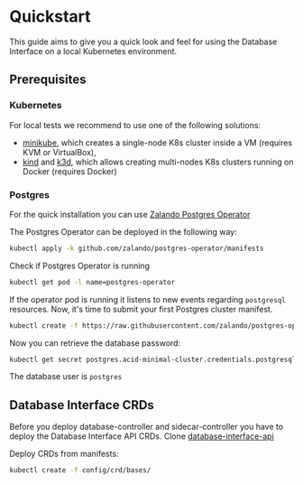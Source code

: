 <h1>Quickstart</h1>

This guide aims to give you a quick look and feel for using the Database Interface on a local Kubernetes environment.

## Prerequisites

### Kubernetes
For local tests we recommend to use one of the following
solutions:

* [minikube](https://github.com/kubernetes/minikube/releases), which creates a
  single-node K8s cluster inside a VM (requires KVM or VirtualBox),
* [kind](https://kind.sigs.k8s.io/) and [k3d](https://k3d.io), which allows creating multi-nodes K8s
  clusters running on Docker (requires Docker)

### Postgres

For the quick installation you can use [Zalando Postgres Operator](https://github.com/zalando/postgres-operator)

The Postgres Operator can be deployed in the following way:

```bash
kubectl apply -k github.com/zalando/postgres-operator/manifests
```

Check if Postgres Operator is running

```bash
kubectl get pod -l name=postgres-operator
```
If the operator pod is running it listens to new events regarding `postgresql`
resources. Now, it's time to submit your first Postgres cluster manifest.
```bash
kubectl create -f https://raw.githubusercontent.com/zalando/postgres-operator/master/manifests/minimal-postgres-manifest.yaml
```

Now you can retrieve the database password:

```bash
kubectl get secret postgres.acid-minimal-cluster.credentials.postgresql.acid.zalan.do -o 'jsonpath={.data.password}' | base64 -d
```

The database user is `postgres`

## Database Interface CRDs

Before you deploy database-controller and sidecar-controller you have to deploy the Database Interface API CRDs.
Clone [database-interface-api](https://github.com/pluralsh/database-interface-api)

Deploy CRDs from manifests:
```bash
kubectl create -f config/crd/bases/
```



